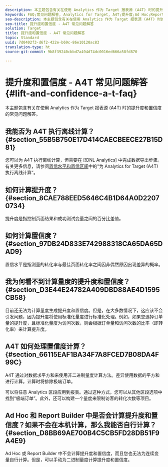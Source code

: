 ```yaml
---
description: 本主题包含有关在使用 Analytics 作为 Target 报表源 (A4T) 时的提升度和置信度的常见问题解答。
keywords: FAQ;常见问题解答, Analytics for Target, A4T;提升度;Ad Hoc;Report Builder;置信度
seo-description: 本主题包含有关在使用 Analytics 作为 Target 报表源 (A4T) 时的提升度和置信度的常见问题解答。
seo-title: 提升度和置信度 - A4T 常见问题解答
solution: Target
title: 提升度和置信度 - A4T 常见问题解答
topic: Standard
uuid: 7d0402f3-d6f2-422e-b69c-86e10120ac83
translation-type: ht
source-git-commit: 9b8f39240cbbd7a494d74dc0016ed666a58fd870

---
```



# 提升度和置信度 - A4T 常见问题解答{#lift-and-confidence-a-t-faq}

本主题包含有关在使用 Analytics 作为 Target 报表源 (A4T) 时的提升度和置信度的常见问题解答。

## 我能否为 A4T 执行离线计算？{#section_55B5B750E17D414CAECBEECE27B15D81}

您可以为 A4T 执行离线计算，但需要在 [!DNL Analytics] 中完成数据导出步骤。有关更多信息，请参阅[置信水平和置信区间](../../../c-reports/conversion-rate.md#concept_0D0002A1EBDF420E9C50E2A46F36629B)中的“为 Analytics for Target (A4T) 执行离线计算”。

## 如何计算提升度？{#section_8CAE788EED5646C4B1D64A0D22070734}

提升度是指控制页面结果和成功测试变量之间的百分比差值。

## 如何计算置信度？ {#section_97DB24D833E742988318CA65DA65DAD9}

置信水平是指测量的转化率与最佳页面转化率之间因非偶然原因出现差异的概率。

## 我为何看不到计算量度的提升度和置信度？ {#section_D3E44E24782A409DBD88AE4D1595CB58}

目前还无法为计算量度生成提升度和置信度。但是，在大多数情况下，这应该不会引发问题，因为提升度将使用标准化量度进行标准化处理。例如，如果您选择订单量的提升度，且标准化量度为访问次数，则会根据订单量和访问次数的比率（即转化率）来计算提升度。

## A4T 如何处理置信度计算？ {#section_66115EAF1BA34F7A8FCED7B08DA4F99C}

A4T 通过对数据求平方和来使用非二进制量度计算方法。差异使用数据的平方和进行计算。计算时将排除极端订单。

可以将任意 Analytics 区段应用到报表。通过这种方式，您可以从其他区段选项中找到“极端订单”。此外，还可以构建一个量度来限制访客的转化次数等项目。

## Ad Hoc 和 Report Builder 中是否会计算提升度和置信度？如果不会在本机计算，那么我能否自行计算？ {#section_D8BB69AE700B4C5CB5FD28DB51F9A4E9}

Ad Hoc 或 Report Builder 中不会计算提升度和置信度，而且您也无法为连续变量自行计算。但是，可以手动为二进制量度计算提升度和置信度。
